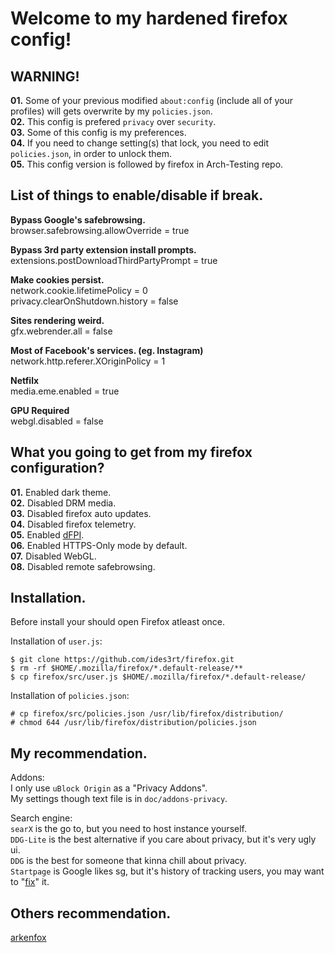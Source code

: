 # Welcome to my hardened firefox config!

## WARNING!
**01.** Some of your previous modified `about:config` (include all of your profiles) will gets overwrite by my `policies.json`.\
**02.** This config is prefered `privacy` over `security`.\
**03.** Some of this config is my preferences.\
**04.** If you need to change setting(s) that lock, you need to edit `policies.json`, in order to unlock them.\
**05.** This config version is followed by firefox in Arch-Testing repo.

## List of things to enable/disable if break.
**Bypass Google's safebrowsing.**\
browser.safebrowsing.allowOverride = true

**Bypass 3rd party extension install prompts.**\
extensions.postDownloadThirdPartyPrompt = true

**Make cookies persist.**\
network.cookie.lifetimePolicy = 0\
privacy.clearOnShutdown.history = false

**Sites rendering weird.**\
gfx.webrender.all = false

**Most of Facebook's services. (eg. Instagram)**\
network.http.referer.XOriginPolicy = 1

**Netfilx**\
media.eme.enabled = true

**GPU Required**\
webgl.disabled = false

## What you going to get from my firefox configuration?
**01.** Enabled dark theme.\
**02.** Disabled DRM media.\
**03.** Disabled firefox auto updates.\
**04.** Disabled firefox telemetry.\
**05.** Enabled [dFPI](https://bugzilla.mozilla.org/show_bug.cgi?id=1649876).\
**06.** Enabled HTTPS-Only mode by default.\
**07.** Disabled WebGL.\
**08.** Disabled remote safebrowsing.

## Installation.
Before install your should open Firefox atleast once.

Installation of `user.js`:
```
$ git clone https://github.com/ides3rt/firefox.git
$ rm -rf $HOME/.mozilla/firefox/*.default-release/**
$ cp firefox/src/user.js $HOME/.mozilla/firefox/*.default-release/
```
Installation of `policies.json`:
```
# cp firefox/src/policies.json /usr/lib/firefox/distribution/
# chmod 644 /usr/lib/firefox/distribution/policies.json
```

## My recommendation.
Addons:\
I only use `uBlock Origin` as a "Privacy Addons".\
My settings though text file is in `doc/addons-privacy`.

Search engine:\
`searX` is the go to, but you need to host instance yourself.\
`DDG-Lite` is the best alternative if you care about privacy, but it's very ugly ui.\
`DDG` is the best for someone that kinna chill about privacy.\
`Startpage` is Google likes sg, but it's history of tracking users, you may want to "[fix](https://github.com/arkenfox/user.js/wiki/4.2.2-uBlock-Origin#small_orange_diamond-filters)" it.

## Others recommendation.
[arkenfox](https://github.com/arkenfox/user.js/wiki)
